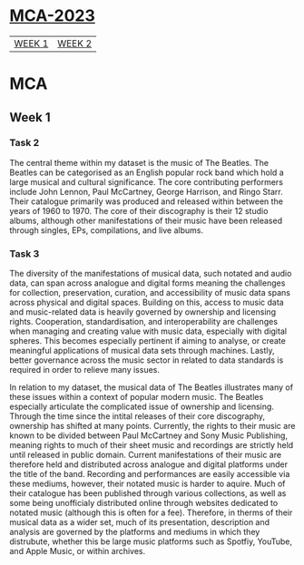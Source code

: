 <h1><a href="https://github.com/EilidhClemie/MCA-2023">MCA-2023</a></h1>
<table id="menu">
    <tr>
      <td id="first"><a href="https://github.com/EilidhClemie/MCA-2023">WEEK 1</a></td>
      <td><a href="https://github.com/EilidhClemie/MCA-2023/blob/master/Lab%20Work/Week%202/Answers">WEEK 2</a></td>
    </tr>
</table>

# MCA
## Week 1
### Task 2
The central theme within my dataset is the music of The Beatles. The Beatles can be categorised as an English popular rock band which hold a large musical and cultural significance. The core contributing performers include John Lennon, Paul McCartney, George Harrison, and Ringo Starr. Their catalogue primarily was produced and released within between the years of 1960 to 1970. The core of their discography is their 12 studio albums, although other manifestations of their music have been released through singles, EPs, compilations, and live albums.
### Task 3
The diversity of the manifestations of musical data, such notated and audio data, can span across analogue and digital forms meaning the challenges for collection, preservation, curation, and accessibility of music data spans across physical and digital spaces. Building on this, access to music data and music-related data is heavily governed by ownership and licensing rights. Cooperation, standardisation, and interoperability are challenges when managing and creating value with music data, especially with digital spheres. This becomes especially pertinent if aiming to analyse, or create meaningful applications of musical data sets through machines. Lastly, better governance across the music sector in related to data standards is required in order to relieve many issues.

In relation to my dataset, the musical data of The Beatles illustrates many of these issues within a context of popular modern music. The Beatles especially articulate the complicated issue of ownership and licensing. Through the time since the intital releases of their core discography, ownership has shifted at many points. Currently, the rights to their music are known to be divided between Paul McCartney and Sony Music Publishing, meaning rights to much of their sheet music and recordings are strictly held until released in public domain. Current manifestations of their music are therefore held and distributed across analogue and digital platforms under the title of the band. Recording and performances are easily accessible via these mediums, however, their notated music is harder to aquire. Much of their catalogue has been published through various collections, as well as some being unofficialy distributed online through websites dedicated to notated music (although this is often for a fee). Therefore, in therms of their musical data as a wider set, much of its presentation, description and analysis are governed by the platforms and mediums in which they distrubute, whether this be large music platforms such as Spotfiy, YouTube, and Apple Music, or within archives.

